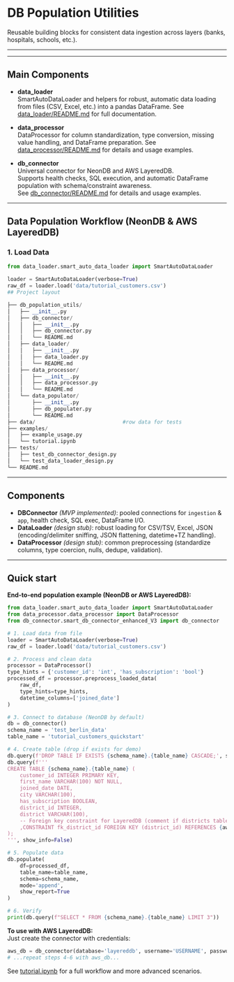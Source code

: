 # DB Population Utilities

Reusable building blocks for consistent data ingestion across layers (banks, hospitals, schools, etc.).

---

---

## Main Components

- **data_loader**  
  SmartAutoDataLoader and helpers for robust, automatic data loading from files (CSV, Excel, etc.) into a pandas DataFrame.
  See [data_loader/README.md](data_loader/README.md) for full documentation.

- **data_processor**  
  DataProcessor for column standardization, type conversion, missing value handling, and DataFrame preparation.
See [data_processor/README.md](data_processor/readme.md) for details and usage examples.
- **db_connector**  
  Universal connector for NeonDB and AWS LayeredDB.  
  Supports health checks, SQL execution, and automatic DataFrame population with schema/constraint awareness.  
  See [db_connector/README.md](db_connector/README.md) for details and usage examples.



---

## Data Population Workflow (NeonDB & AWS LayeredDB)

### 1. Load Data

```python
from data_loader.smart_auto_data_loader import SmartAutoDataLoader

loader = SmartAutoDataLoader(verbose=True)
raw_df = loader.load('data/tutorial_customers.csv')
## Project layout

├── db_population_utils/
│   ├── __init__.py
│   ├── db_connector/
│   │   ├── __init__.py
│   │   ├── db_connector.py
│   │   └── README.md
│   ├── data_loader/
│   │   ├── __init__.py
│   │   ├── data_loader.py
│   │   └── README.md
│   ├── data_processor/
│   │   ├── __init__.py
│   │   ├── data_processor.py
│   │   └── README.md
│   └── data_populator/
│       ├── __init__.py
│       ├── db_populater.py
│       └── README.md
├── data/                            #row data for tests 
├── examples/
│   ├── example_usage.py
│   └── tutorial.ipynb
├── tests/
│   ├── test_db_connector_design.py
│   └── test_data_loader_design.py
└── README.md

````

---

## Components

- **DBConnector** *(MVP implemented)*: pooled connections for `ingestion` & `app`, health check, SQL exec, DataFrame I/O.
- **DataLoader** *(design stub)*: robust loading for CSV/TSV, Excel, JSON (encoding/delimiter sniffing, JSON flattening, datetime+TZ handling).
- **DataProcessor** *(design stub)*: common preprocessing (standardize columns, type coercion, nulls, dedupe, validation).


---

## Quick start

**End-to-end population example (NeonDB or AWS LayeredDB):**

```python
from data_loader.smart_auto_data_loader import SmartAutoDataLoader
from data_processor.data_processor import DataProcessor
from db_connector.smart_db_connector_enhanced_V3 import db_connector

# 1. Load data from file
loader = SmartAutoDataLoader(verbose=True)
raw_df = loader.load('data/tutorial_customers.csv')

# 2. Process and clean data
processor = DataProcessor()
type_hints = {'customer_id': 'int', 'has_subscription': 'bool'}
processed_df = processor.preprocess_loaded_data(
    raw_df,
    type_hints=type_hints,
    datetime_columns=['joined_date']
)

# 3. Connect to database (NeonDB by default)
db = db_connector()
schema_name = 'test_berlin_data'
table_name = 'tutorial_customers_quickstart'

# 4. Create table (drop if exists for demo)
db.query(f'DROP TABLE IF EXISTS {schema_name}.{table_name} CASCADE;', show_info=False)
db.query(f'''
CREATE TABLE {schema_name}.{table_name} (
    customer_id INTEGER PRIMARY KEY,
    first_name VARCHAR(100) NOT NULL,
    joined_date DATE,
    city VARCHAR(100),
    has_subscription BOOLEAN,
    district_id INTEGER,
    district VARCHAR(100),
    -- Foreign key constraint for LayeredDB (comment if districts table does not exists)
    ,CONSTRAINT fk_district_id FOREIGN KEY (district_id) REFERENCES {aws_schema_name}.districts(district_id)
);
''', show_info=False)

# 5. Populate data
db.populate(
    df=processed_df,
    table_name=table_name,
    schema=schema_name,
    mode='append',
    show_report=True
)

# 6. Verify
print(db.query(f"SELECT * FROM {schema_name}.{table_name} LIMIT 3"))
```

**To use with AWS LayeredDB:**  
Just create the connector with credentials:
```python
aws_db = db_connector(database='layereddb', username='USERNAME', password='PASSWORD')
# ...repeat steps 4-6 with aws_db...
```

See [tutorial.ipynb](tutorial.ipynb) for a full workflow and more advanced scenarios.
````